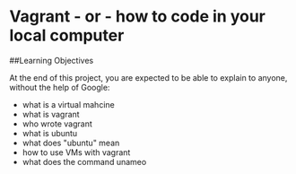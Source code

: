 # Vagrant - or - how to code in your local computer

##Learning Objectives

At the end of this project, you are expected to be able to explain to anyone, without the help of Google:

* what is a virtual mahcine
* what is vagrant
* who wrote vagrant
* what is ubuntu
* what does "ubuntu" mean
* how to use VMs with vagrant
* what does the command unameo
